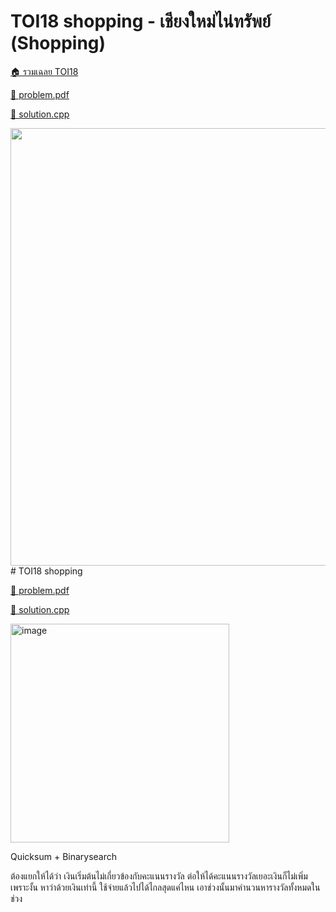 <!-- @codegen_problem begin -->
# TOI18 shopping - เชียงใหม่ไน่ทรัพย์ (Shopping)

[🏠 รวมเฉลย TOI18](../)

[💎 problem.pdf](./toi18_shopping.pdf)

[🎉 solution.cpp](./toi18_shopping.cpp)

<img width="700" src="https://github.com/krist7599555/toi/assets/19445033/cab4ce7c-5d38-4118-9553-ee980695a05c" />
<!-- @codegen_problem end -->
# TOI18 shopping

[💎 problem.pdf](./toi18_shopping.pdf)

[🎉 solution.cpp](./toi18_shopping.cpp)

<img width="350" alt="image" src="https://github.com/krist7599555/toi/assets/19445033/cab4ce7c-5d38-4118-9553-ee980695a05c">

Quicksum + Binarysearch

ต้องแยกให้ได้ว่า เงินเริ่มต้นไม่เกี่ยวข้องกับคะแนนรางวัล ต่อให้ได้คะแนนรางวัลเยอะเงินก็ไม่เพิ่ม
เพราะงั้น หาว่าด้วยเงินเท่านี้ ใช้จ่ายแล้วไปได้ไกลสุดแค่ไหน
เอาช่วงนั้นมาคำนวนหารางวัลทั้งหมดในช่วง
